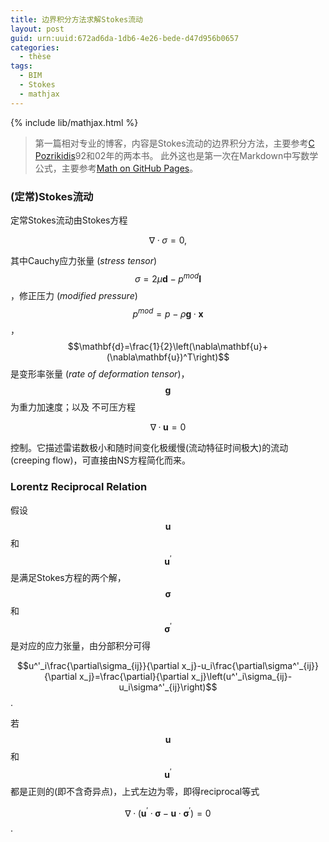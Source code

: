 ```yaml
---
title: 边界积分方法求解Stokes流动
layout: post
guid: urn:uuid:672ad6da-1db6-4e26-bede-d47d956b0657
categories:
  - thèse
tags:
  - BIM
  - Stokes
  - mathjax
---
```


{% include lib/mathjax.html %}

> 第一篇相对专业的博客，内容是Stokes流动的边界积分方法，主要参考[C Pozrikidis](http://dehesa.freeshell.org/)92和02年的两本书。
> 此外这也是第一次在Markdown中写数学公式，主要参考[Math on GitHub Pages](http://g14n.info/2014/09/math-on-github-pages/)。

### (定常)Stokes流动
定常Stokes流动由Stokes方程

$$\nabla\cdotp\sigma=0,$$

其中Cauchy应力张量 (*stress tensor*) $$\sigma=2\mu\mathbf{d}-p^{mod}\mathbf{I}$$，修正压力 (*modified pressure*) $$p^{mod}=p-\rho\mathbf{g}\cdotp\mathbf{x}$$，
$$\mathbf{d}=\frac{1}{2}\left(\nabla\mathbf{u}+(\nabla\mathbf{u})^T\right)$$是变形率张量 (*rate of deformation tensor*)，$$\mathbf{g}$$为重力加速度；以及
不可压方程

$$\nabla\cdotp\mathbf{u}=0$$

控制。它描述雷诺数极小和随时间变化极缓慢(流动特征时间极大)的流动(creeping flow)，可直接由NS方程简化而来。


### Lorentz Reciprocal Relation
假设$$\mathbf{u}$$和$$\mathbf{u}^'$$是满足Stokes方程的两个解，$$\mathbf{\sigma}$$和$$\mathbf{\sigma}^'$$是对应的应力张量，由分部积分可得

$$u^'_i\frac{\partial\sigma_{ij}}{\partial x_j}-u_i\frac{\partial\sigma^'_{ij}}{\partial x_j}=\frac{\partial}{\partial x_j}\left(u^'_i\sigma_{ij}-u_i\sigma^'_{ij}\right)$$.

若$$\mathbf{u}$$和$$\mathbf{u}^'$$都是正则的(即不含奇异点)，上式左边为零，即得reciprocal等式

$$\nabla\cdotp\left(\mathbf{u}^'\cdotp\mathbf{\sigma}-\mathbf{u}\cdotp\mathbf{\sigma}^'\right)=0$$.
